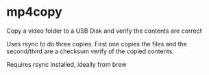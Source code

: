 # mp4copy
Copy a video folder to a USB Disk and verify the contents are correct

Uses rsync to do three copies.   First one copies the files and the second/third are a checksum verify of the copied contents.

Requires rsync installed, ideally from brew
